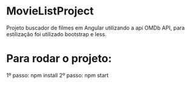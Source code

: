 # MovieListProject

Projeto  buscador de filmes em Angular utilizando a api OMDb API, para estilização foi utilizado bootstrap e less.

# Para rodar o projeto:

1º passo: npm install
2º passo: npm start
